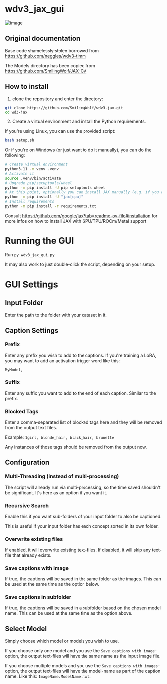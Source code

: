 # wdv3_jax_gui
![image](https://github.com/MNeMoNiCuZ/wdv3-jax-gui/assets/60541708/77f39500-107d-4d77-ac42-f255258f97fd)

## Original documentation
Base code ~~shamelessly stolen~~ borrowed from https://github.com/neggles/wdv3-timm

The Models directory has been copied from https://github.com/SmilingWolf/JAX-CV  

## How to install

1. clone the repository and enter the directory:
```sh
git clone https://github.com/SmilingWolf/wdv3-jax.git
cd wd3-jax
```

2. Create a virtual environment and install the Python requirements.

If you're using Linux, you can use the provided script:
```sh
bash setup.sh
```

Or if you're on Windows (or just want to do it manually), you can do the following:
```sh
# Create virtual environment
python3.11 -m venv .venv
# Activate it
source .venv/bin/activate
# Upgrade pip/setuptools/wheel
python -m pip install -U pip setuptools wheel
# At this point, optionally you can install JAX manually (e.g. if you are using an nVidia GPU)
python -m pip install -U "jax[cpu]"
# Install requirements
python -m pip install -r requirements.txt
```
Consult https://github.com/google/jax?tab=readme-ov-file#installation for more infos on how to install JAX with GPU/TPU/ROCm/Metal support

# Running the GUI
Run `py wdv3_jax_gui.py`

It may also work to just double-click the script, depending on your setup.

# GUI Settings
## Input Folder
Enter the path to the folder with your dataset in it.

## Caption Settings
### Prefix
Enter any prefix you wish to add to the captions. If you're training a LoRA, you may want to add an activation trigger word like this:

`MyModel, `

### Suffix
Enter any suffix you want to add to the end of each caption. Similar to the prefix.

### Blocked Tags
Enter a comma-separated list of blocked tags here and they will be removed from the output text files.

Example: `1girl, blonde_hair, black_hair, brunette`

Any instances of those tags should be removed from the output now.

## Configuration
### Multi-Threading (instead of multi-processing)
The script will already run via multi-processing, so the time saved shouldn't be significant. It's here as an option if you want it.

### Recursive Search
Enable this if you want sub-folders of your input folder to also be captioned.

This is useful if your input folder has each concept sorted in its own folder.

### Overwrite existing files
If enabled, it will overwrite existing text-files. If disabled, it will skip any text-file that already exists.

### Save captions with image
If true, the captions will be saved in the same folder as the images. This can be used at the same time as the option below.

### Save captions in subfolder
If true, the captions will be saved in a subfolder based on the chosen model name. This can be used at the same time as the option above.

## Select Model
Simply choose which model or models you wish to use.

If you choose only one model and you use the `Save captions with image`-option, the output text-files will have the same name as the input image file.

If you choose multiple models and you use the `Save captions with images`-option, the output text-files will have the model-name as part of the caption name. Like this: `ImageName.ModelName.txt`.
